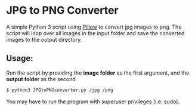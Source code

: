 # JPG to PNG Converter
A simple Python 3 script using [Pillow](https://pypi.org/project/Pillow/) to convert jpg images to png. The script will loop over all images in the input folder and save the converted images to the output directory.

## Usage:
Run the script by providing the **image folder** as the first argument, and the **output folder** as the second.
```bash
$ python3 JPGtoPNGconverter.py /jpg /png
```  
You may have to run the program with superuser privileges (i.e. sudo).